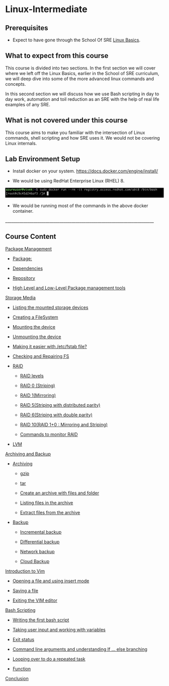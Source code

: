 
# Linux-Intermediate

## Prerequisites 

- Expect to have gone through the School Of SRE [<u>Linux Basics</u>](https://linkedin.github.io/school-of-sre/level101/linux_basics/intro/).

## What to expect from this course

 This course is divided into two sections. In the first section we will cover where we left off the Linux Basics, earlier in the School of SRE curriculum, we will deep dive into some of the more advanced linux commands and concepts.
 
 In this second section we will discuss how we use Bash scripting in day to day work, automation and toil reduction as an SRE with the help of real life examples of any SRE.

## What is not covered under this course

This course aims to make you familiar with the intersection of Linux commands, shell scripting and how SRE uses it. We would not be covering Linux internals.


## Lab Environment Setup

- Install docker on your system. [<u>https://docs.docker.com/engine/install/</u>](https://docs.docker.com/engine/install/)
    
- We would be using RedHat Enterprise Linux (RHEL) 8.

![](images/image1.png)

- We would be running most of the commands in the above docker container.

\_\_\_\_\_\_\_\_\_\_\_\_\_\_\_\_\_\_\_\_\_\_\_\_\_\_\_\_\_\_\_\_\_\_\_\_\_\_\_\_\_\_\_\_\_\_\_\_\_\_\_\_\_\_\_\_\_\_\_\_\_\_\_\_\_\_\_\_\_\_\_\_\_\_

## Course Content 

[<u>Package Management</u>](https://linkedin.github.io/school-of-sre/level102/linux_intermediate/package_management.md)

- [<u>Package:</u>](https://linkedin.github.io/school-of-sre/level102/linux_intermediate/package_management.md#package)
    
- [<u>Dependencies</u>](https://linkedin.github.io/school-of-sre/level102/linux_intermediate/package_management.md#dependencies)
    
- [<u>Repository</u>](https://linkedin.github.io/school-of-sre/level102/linux_intermediate/package_management.md#repository)
    
- [<u>High Level and Low-Level Package management tools</u>](https://linkedin.github.io/school-of-sre/level102/linux_intermediate/package_management.md#high-level-and-low-level-package-management-tools)
    

[<u>Storage Media</u>](https://linkedin.github.io/school-of-sre/level102/linux_intermediate/storage_media.md)

- [<u>Listing the mounted storage devices</u>](https://linkedin.github.io/school-of-sre/level102/linux_intermediate/storage_media.md#listing-the-mounted-storage-devices)
    
- [<u>Creating a FileSystem</u>](https://linkedin.github.io/school-of-sre/level102/linux_intermediate/storage_media.md#creating-a-filesystem)
    
- [<u>Mounting the device</u>](https://linkedin.github.io/school-of-sre/level102/linux_intermediate/storage_media.md#mounting-the-device)
    
- [<u>Unmounting the device</u>](https://linkedin.github.io/school-of-sre/level102/linux_intermediate/storage_media.md#unmounting-the-device)
    
- [<u>Making it easier with /etc/fstab file?</u>](https://linkedin.github.io/school-of-sre/level102/linux_intermediate/storage_media.md#making-it-easier-with-etcfstab-file)
    
- [<u>Checking and Repairing FS</u>](https://linkedin.github.io/school-of-sre/level102/linux_intermediate/storage_media.md#checking-and-repairing-fs)
    
- [<u>RAID</u>](https://linkedin.github.io/school-of-sre/level102/linux_intermediate/storage_media.md#raid)
    
    - [<u>RAID levels</u>](https://linkedin.github.io/school-of-sre/level102/linux_intermediate/storage_media.md#raid-levels)
        
    - [<u>RAID 0 (Striping)</u>](https://linkedin.github.io/school-of-sre/level102/linux_intermediate/storage_media.md#raid-0-striping)
        
    - [<u>RAID 1(Mirroring)</u>](https://linkedin.github.io/school-of-sre/level102/linux_intermediate/storage_media.md#raid-1mirroring)
        
    - [<u>RAID 5(Striping with distributed parity)</u>](https://linkedin.github.io/school-of-sre/level102/linux_intermediate/storage_media.md#raid-5striping-with-distributed-parity)
        
    - [<u>RAID 6(Striping with double parity)</u>](https://linkedin.github.io/school-of-sre/level102/linux_intermediate/storage_media.md#raid-6striping-with-double-parity)
        
    - [<u>RAID 10(RAID 1+0 : Mirroring and Striping)</u>](https://linkedin.github.io/school-of-sre/level102/linux_intermediate/storage_media.md#raid-10raid-10-mirroring-and-striping)
        
    - [<u>Commands to monitor RAID</u>](https://linkedin.github.io/school-of-sre/level102/linux_intermediate/storage_media.md#commands-to-monitor-raid)
        
- [<u>LVM</u>](https://linkedin.github.io/school-of-sre/level102/linux_intermediate/storage_media.md#lvm)
    

[<u>Archiving and Backup</u>](https://linkedin.github.io/school-of-sre/level102/linux_intermediate/archiving_backup.md)

- [<u>Archiving</u>](https://linkedin.github.io/school-of-sre/level102/linux_intermediate/archiving_backup.md#archiving)
    
    - [<u>gzip</u>](https://linkedin.github.io/school-of-sre/level102/linux_intermediate/archiving_backup.md#gzip)
        
    - [<u>tar</u>](https://linkedin.github.io/school-of-sre/level102/linux_intermediate/archiving_backup.md#tar)
        
    - [<u>Create an archive with files and folder</u>](https://linkedin.github.io/school-of-sre/level102/linux_intermediate/archiving_backup.md#create-an-archive-with-files-and-folder)
        
    - [<u>Listing files in the archive</u>](https://linkedin.github.io/school-of-sre/level102/linux_intermediate/archiving_backup.md#listing-files-in-the-archive)
        
    - [<u>Extract files from the archive</u>](https://linkedin.github.io/school-of-sre/level102/linux_intermediate/archiving_backup.md#extract-files-from-the-archive)
        
- [<u>Backup</u>](https://linkedin.github.io/school-of-sre/level102/linux_intermediate/archiving_backup.md#backup)
    
    - [<u>Incremental backup</u>](https://linkedin.github.io/school-of-sre/level102/linux_intermediate/archiving_backup.md#incremental-backup)
        
    - [<u>Differential backup</u>](https://linkedin.github.io/school-of-sre/level102/linux_intermediate/archiving_backup.md#differential-backup)
        
    - [<u>Network backup</u>](https://linkedin.github.io/school-of-sre/level102/linux_intermediate/archiving_backup.md#network-backup)
        
    - [<u>Cloud Backup</u>](https://linkedin.github.io/school-of-sre/level102/linux_intermediate/archiving_backup.md#cloud-backup)
        
[<u>Introduction to Vim</u>](https://linkedin.github.io/school-of-sre/level102/linux_intermediate/introvim.md)
 
- [<u>Opening a file and using insert mode</u>](https://linkedin.github.io/school-of-sre/level102/linux_intermediate/introvim.md#opening-a-file-and-using-insert-mode)
    
- [<u>Saving a file</u>](https://linkedin.github.io/school-of-sre/level102/linux_intermediate/introvim.md#saving-a-file)
    
- [<u>Exiting the VIM editor</u>](https://linkedin.github.io/school-of-sre/level102/linux_intermediate/introvim.md#exiting-the-vim-editor)
    
[<u>Bash Scripting</u>](https://linkedin.github.io/school-of-sre/level102/linux_intermediate/bashscripting.md)

- [<u>Writing the first bash script</u>](https://linkedin.github.io/school-of-sre/level102/linux_intermediate/bashscripting.md#writing-the-first-bash-script)
    
- [<u>Taking user input and working with variables</u>](https://linkedin.github.io/school-of-sre/level102/linux_intermediate/bashscripting.md#taking-user-input-and-working-with-variables)
    
- [<u>Exit status</u>](https://linkedin.github.io/school-of-sre/level102/linux_intermediate/bashscripting.md#exit-status)
    
- [<u>Command line arguments and understanding If … else branching</u>](https://linkedin.github.io/school-of-sre/level102/linux_intermediate/bashscripting.md#command-line-arguments-and-understanding-if-..-else-branching)
    
- [<u>Looping over to do a repeated task</u>](https://linkedin.github.io/school-of-sre/level102/linux_intermediate/bashscripting.md#looping-over-to-do-a-repeated-task.)
    
- [<u>Function</u>](https://linkedin.github.io/school-of-sre/level102/linux_intermediate/bashscripting.md#function)
    
[<u>Conclusion</u>](https://linkedin.github.io/school-of-sre/level102/linux_intermediate/conclusion.md)
        
